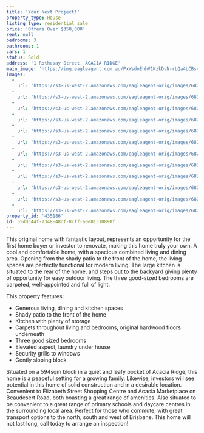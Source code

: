 ```yaml
---
title: 'Your Next Project!'
property_type: House
listing_type: residential_sale
price: 'Offers Over $350,000'
rent: null
bedrooms: 3
bathrooms: 1
cars: 1
status: Sold
address: '1 Rothesay Street, ACACIA RIDGE'
main_image: 'https://img.eagleagent.com.au/PxWsdoEhhV1KzkDvN-rLQa4LCBs=/1280x854/smart/https://s3-us-west-2.amazonaws.com/eagleagent-orig/images/6821470/126314134-image-M.jpg'
images:
  -
    url: 'https://s3-us-west-2.amazonaws.com/eagleagent-orig/images/6821481/126314134-image-K.jpg'
  -
    url: 'https://s3-us-west-2.amazonaws.com/eagleagent-orig/images/6821480/126314134-image-J.jpg'
  -
    url: 'https://s3-us-west-2.amazonaws.com/eagleagent-orig/images/6821479/126314134-image-I.jpg'
  -
    url: 'https://s3-us-west-2.amazonaws.com/eagleagent-orig/images/6821478/126314134-image-H.jpg'
  -
    url: 'https://s3-us-west-2.amazonaws.com/eagleagent-orig/images/6821477/126314134-image-G.jpg'
  -
    url: 'https://s3-us-west-2.amazonaws.com/eagleagent-orig/images/6821476/126314134-image-F.jpg'
  -
    url: 'https://s3-us-west-2.amazonaws.com/eagleagent-orig/images/6821475/126314134-image-E.jpg'
  -
    url: 'https://s3-us-west-2.amazonaws.com/eagleagent-orig/images/6821474/126314134-image-D.jpg'
  -
    url: 'https://s3-us-west-2.amazonaws.com/eagleagent-orig/images/6821473/126314134-image-C.jpg'
  -
    url: 'https://s3-us-west-2.amazonaws.com/eagleagent-orig/images/6821472/126314134-image-B.jpg'
  -
    url: 'https://s3-us-west-2.amazonaws.com/eagleagent-orig/images/6821471/126314134-image-A.jpg'
  -
    url: 'https://s3-us-west-2.amazonaws.com/eagleagent-orig/images/6821470/126314134-image-M.jpg'
property_id: '435186'
id: 55ddc44f-7348-48df-8cff-a0e81310890f
---
```

This original home with fantastic layout, represents an opportunity for the first home buyer or investor to renovate, making this home truly your own. A cool and comfortable home, with a spacious combined living and dining area. Opening from the shady patio to the front of the home, the living spaces are perfectly functional for modern living. The large kitchen is situated to the rear of the home, and steps out to the backyard giving plenty of opportunity for easy outdoor living. The three good-sized bedrooms are carpeted, well-appointed and full of light.

This property features:

*  Generous living, dining and kitchen spaces
*  Shady patio to the front of the home
*  Kitchen with plenty of storage
*  Carpets throughout living and bedrooms, original hardwood floors underneath
*  Three good sized bedrooms
*  Elevated aspect, laundry under house
*  Security grills to windows
*  Gently sloping block

Situated on a 594sqm block in a quiet and leafy pocket of Acacia Ridge, this home is a peaceful setting for a growing family. Likewise, investors will see potential in this home of solid construction and in a desirable location. Convenient to Elizabeth Street Shopping Centre and Acacia Marketplace on Beaudesert Road, both boasting a great range of amenities. Also situated to be convenient to a great range of primary schools and daycare centres in the surrounding local area. Perfect for those who commute, with great transport options to the north, south and west of Brisbane. This home will not last long, call today to arrange an inspection!